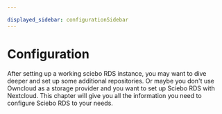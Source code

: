 ```yaml
---

displayed_sidebar: configurationSidebar
---
```


# Configuration 

After setting up a working sciebo RDS instance, you may want to dive deeper and set up some additional repositories. Or maybe you don't use Owncloud as a storage provider and you want to set up Sciebo RDS with Nextcloud. This chapter will give you all the information you need to configure Sciebo RDS to your needs.

